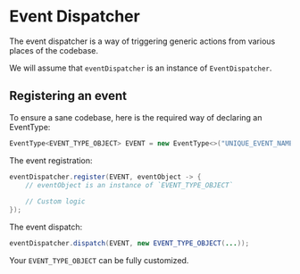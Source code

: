 # Event Dispatcher

The event dispatcher is a way of triggering generic actions from various places of the codebase.

We will assume that `eventDispatcher` is an instance of `EventDispatcher`.

## Registering an event

To ensure a sane codebase, here is the required way of declaring an EventType:

```java
EventType<EVENT_TYPE_OBJECT> EVENT = new EventType<>("UNIQUE_EVENT_NAME")
```

The event registration:

```java
eventDispatcher.register(EVENT, eventObject -> {
    // eventObject is an instance of `EVENT_TYPE_OBJECT`
    
    // Custom logic
});
```

The event dispatch:

```java
eventDispatcher.dispatch(EVENT, new EVENT_TYPE_OBJECT(...));
```

Your `EVENT_TYPE_OBJECT` can be fully customized.
